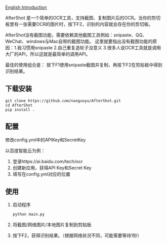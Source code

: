 [English Introduction](./README.md)

AfterShot 是一个简单的OCR工具，支持截图、复制图片后的OCR。当你的剪切板里有一张需要OCR的图片时，按下F2，识别的内容就会存在你的剪切板。

AfterShot没有截图功能，需要依赖其他截图工具例如：snipaste、QQ、WeChat、windows与Mac自带的截图功能。
这里就要指出没有截图功能的原因：1.我习惯用snipaste 2.自己重复造轮子没意义 3.很多人说OCR工具就是调用大厂的API，所以这就是最简单的调用API。

最佳的使用组合是：
按下F1使用snipaste截图并复制，再按下F2在剪贴板中得到识别结果。

## 下载安装

```shell
git clone https://github.com/nanguoyu/AfterShot.git
cd AfterShot
pip install .
```

## 配置

修改config.yml中的APIKey和SecretKey

以百度智能云为例：
1. 登录https://ai.baidu.com/tech/ocr
2. 创建新应用，获得API Key和Secret Key
3. 填写在config.yml对应的位置

## 使用

1. 启动程序

	```python
	python main.py
	```

2. 将截图/网络图片/本地图片复制到剪贴板
3. 按下F2，获得识别结果。（根据网络状况不同，可能需要等待1秒）

